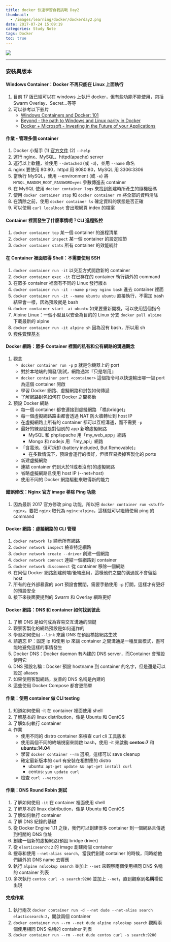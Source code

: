 ```yaml
---
title: docker 快速學習自我挑戰 Day2
thumbnail:
  - /images/learning/docker/dockerday2.png
date: 2017-07-24 15:09:19
categories: Study Note
tags: Docker
toc: true
---
```

<img src="/images/learning/docker/dockerday2.png">

***
### 安裝與版本
#### Windows Container：Docker 不再只能在 Linux 上面執行
1. 目前 17 版已經可以在 windows 上執行 docker，但有些功能不能使用，包括 Swarm Overlay、Secret...等等
2. 可以參考以下影片
    - [Windows Containers and Docker: 101](https://www.youtube.com/watch?v=066-9yw8-7c)
    - [Beyond - the path to Windows and Linux parity in Docker](https://www.youtube.com/watch?v=4ZY_4OeyJsw)
    - [Docker + Microsoft - Investing in the Future of your Applications](https://www.youtube.com/watch?v=QASAqcuuzgI)
#### 作業 - 管理多個 container
1. Docker 小幫手 (1) [官方文件](https://docs.docker.com/) (2) `--help`
2. 運行 nginx、MySQL、httpd(apache) server
3. 運行以上軟體，並使用 `--detached` (或 `-d`)，並用 `--name` 命名
4. nginx 要使用 80:80，httpd 用 8080:80，MySQL 用 3306:3306
5. 當執行 MySQL，使用 --environment (或 `-e`) 將 `MYSQL_RANDOM_ROOT_PASSWORD=yes` 參數傳進去 container
6. 在 MySQL 使用 `docker container logs` 來找到創建時所產生的隨機密碼
7. 使用 `docker container stop` 和 `docker container rm` 將全部的資料清除
8. 在清除之前，使用 `docker container ls` 確定資料的狀態是否正確
9. 可以使用 `curl localhost` 會出現網頁 index 的檔案
#### Container 裡面發生了什麼事情呢？CLI 進程監控
1. `docker container top` 某一個 container 的進程清單
2. `docker container inspect` 某一個 container 的設定細節
3. `docker container stats` 所有 container 的效能統計
#### 在 Container 裡面取得 Shell：不需要使用 SSH
1. `docker container run -it` 以交互方式開啟新的 container
2. `docker container exec -it` 在已存在的 container 執行額外的 command
3. 在眾多 container 裡面有不同的 Linux 發行版本
4. `docker container run -it --name proxy nginx bash` 進去 container 裡面
5. `docker container run -it --name ubuntu ubuntu` 直接執行，不需加 bash 結果會一樣，因為預設就是 bash
6. `docker container start -ai ubuntu` 如果要重新開機，可以使用這個指令
7. Alpine Linux：一個小型且以安全為目的的 Linux 分支 `docker pull alpine` 下載最新的 alpine
8. `docker container run -it alpine sh` 因為沒有 bash，所以用 sh
9. [套件管理基本](https://www.digitalocean.com/community/tutorials/package-management-basics-apt-yum-dnf-pkg)
#### Docker 網路：眾多 Container 裡面的私有和公有網路的溝通觀念
1. 觀念
    - `docker container run -p` p 就是你機器上的 port
    - 對於本地端的開發/測試，網路通常『只是堪用』
    - `docker container port <container>` 這個指令可以快速輸出哪一個 port 為這個 container 開啟
    - 學習 Docker 網路、虛擬網路和封包如何傳遞
    - 了解網路封包如何在 Docker 之間移動
2. 預設 Docker 網路
    - 每一個 container 都會連接到虛擬網路 「橋(bridge)」
    - 每一個虛擬網路路由都會透過 NAT 防火牆轉址到 host IP
    - 在虛擬網路上所有的 container 都可以互相溝通，而不需要 `-p`
    - 最好的練習就是對個別的 app 新增虛擬網路
        * MySQL 和 php/apache 用「my\_web_app」網路
        * Mongo 和 nodejs 用 「my_api」網路
    - 「含電池，但可拆卸 (battery included, But Removable)」
        * 在多數情況下，預設會運行的很好，但很容易換掉客製化的 ports
    - 新建虛擬網路
    - 連結 container 們到大於1(或者沒有)的虛擬網路
    - 省略虛擬網路且使用 host IP (--net=host)
    - 使用不同的 Docker 網路驅動來取得新的能力
#### 錯誤修改：Nginx 官方 image 移除 Ping 功能
1. 因為最新 2017 官方修改 ping 功能，所以把 `docker container run <stuff> nginx`，要把 `nginx` 取代為 `nginx:alpine`，這樣就可以繼續使用 ping 的 command
#### Docker 網路：虛擬網路的 CLI 管理
1. `docker network ls` 顯示所有網路
2. `docker network inspect` 檢查特定網路
3. `docker network create --driver` 創建一個網路
4. `docker network connect` 連結一個網路到 container
5. `docker network disconnect` 從 container 移除一個網路
6. 在同個 Docker 網路創建前端/後端應用，這樣他們之間的溝通就不會留給 host
7. 所有的在外部暴露的 port 預設會關閉，需要手動使用 `-p` 打開，這樣才有更好的預設安全
8. 接下來後面要提到的 Swarm 和 Overlay 網路更好
#### Docker 網路：DNS 和 container 如何找到彼此
1. 了解 DNS 是如何成為容易交互溝通的關鍵
2. 觀察客製化的網路預設是如何運作的
3. 學習如何使用 `--link` 來讓 DNS 在預設橋接網路生效
4. 請遺忘 IP：固定 ip 和使用 ip 來讓 container 之間溝通是一種反面模式，盡可能地避免這樣的事情發生
5. Docker DNS：Docker daemon 有內建的 DNS server，而Container 會預設使用它
6. DNS 預設名稱：Docker 預設 hostname 到 container 的名字，但是還是可以設定 aliases
7. 如果使用客製網路，友善的 DNS 名稱是內建的
8. 這些使用 Docker Compose 都會更簡單
#### 作業：使用 container 做 CLI testing
1. 知道如何使用 -it 在 container 裡面使用 shell
2. 了解基本的 linux distribution，像是 Ubuntu 和 CentOS
3. 了解如何執行 container
4. 作業
    - 使用不同的 distro container 來檢查 curl cli 工具版本
    - 使用兩個不同的終端視窗來開啟 bash，使用 -it 來啟動 **centos:7** 和 **ubuntu:14.04**
    - 學習 `docker container --rm` 選項，這樣可以 save cleanup
    - 確定最新版本的 curl 有安裝在相對應的 distro
        * ubuntu: `apt-get update && apt-get install curl`
        * centos: `yum update curl`
    - 檢查 `curl --version`
#### 作業：DNS Round Robin 測試
1. 了解如何使用 `-it` 在 container 裡面使用 shell
2. 了解基本的 linux distribution，像是 Ubuntu 和 CentOS
3. 了解如何執行 container
4. 了解 DNS 紀錄的基礎
5. 從 Docker Engine 1.11 之後，我們可以創建很多 container 到一個網路且傳遞到相關的 DNS 位址
6. 創建一個新的虛擬網路(預設 bridge driver)
7. 從 `elasticsearch:2` 的 image 創建兩個 container
8. 搜尋和使用 `--net-alias search`，當我們創建 container 的時候，同時給他們額外的 DNS name 去響應
9. 執行 `alpine nslookup search` 並加上 `--net` 來觀察兩個使用相同 DNS 名稱的 container 列表
10. 多次執行 `centos curl -s search:9200` 並加上 `--net`，直到觀察到**名稱**欄位出現
#### 完成作業
1. 執行兩次 `docker container run -d --net dude --net-alias search elasticsearch:2`，開啟兩個 container
2. `docker container run --rm --net dude alpine nslookup search` 觀察兩個使用相同 DNS 名稱的 container 列表
3. `docker container run --rm --net dude centos curl -s search:9200`